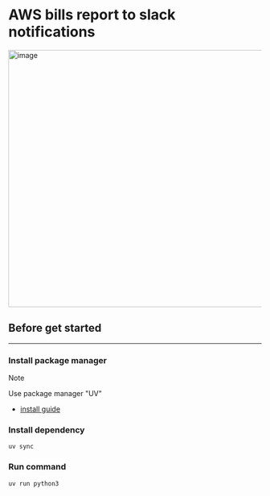 # AWS bills report to slack notifications


<img width="511" alt="image" src="https://github.com/user-attachments/assets/d9152ab6-74b0-45c2-bc5c-12413efe6ef1" />

## Before get started

---

### Install package manager

> [!NOTE]
> Use package manager "UV"
> 
> - [install guide](https://docs.astral.sh/uv/getting-started/installation/)


### Install dependency

```shell
uv sync
```

### Run command

```shell
uv run python3 
```

